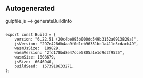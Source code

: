



Autogenerated
-------------








gulpfile.js --> generateBuildInfo


  

```

export const Build = {
    version: "6.22.51 (20c4be095b000dd549b3152a0913829a)",
    jsVersion: "297e428db4aa9f0d1eb96351bc1a411e5cdacb49",
    wasmJsSize:  189829,
    wasmVersion: "2fd178bd8e47cce5805a1e1d9d2f9525",
    wasmSize: 1808679,
    jsSize:  6646940,
    buildSeed:  1573918633271,
};


```




